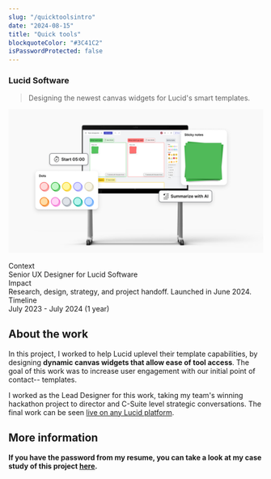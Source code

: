 ```yaml
---
slug: "/quicktoolsintro"
date: "2024-08-15"
title: "Quick tools"
blockquoteColor: "#3C41C2"
isPasswordProtected: false
---
```


### Lucid Software
> Designing the newest canvas widgets for Lucid's smart templates. 

![Hero image of quick tools](../src/images/quicktools/Splash.png)

<div class="info-container">
    <div class="info-block">
        <div class="info-title">Context</div>
        Senior UX Designer for Lucid Software
    </div>
    <div class="info-block">
        <div class="info-title">Impact</div>
        Research, design, strategy, and project handoff. Launched in June 2024.  
    </div>
    <div class="info-block">
        <div class="info-title">Timeline</div>
        July 2023 - July 2024 (1 year) 
    </div>
</div>

## About the work
In this project, I worked to help Lucid uplevel their template capabilities, by designing **dynamic canvas widgets that allow ease of tool access**. The goal of this work was to increase user engagement with our initial point of contact-- templates.  

I worked as the Lead Designer for this work, taking my team's winning hackathon project to director and C-Suite level strategic conversations. The final work can be seen [live on any Lucid platform](https://x.com/LucidSoftware/status/1804213038121115850?lang=en). 

## More information
**If you have the password from my resume, you can take a look at my case study of this project [here](/quicktools).**